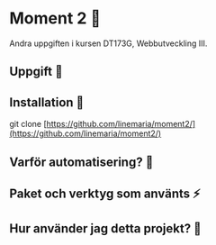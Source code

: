 # Moment 2 🌻
Andra uppgiften i kursen DT173G, Webbutveckling III. 
## Uppgift 🌱

## Installation 🌟
git clone [https://github.com/linemaria/moment2/](https://github.com/linemaria/moment2/)

## Varför automatisering? 💫

## Paket och verktyg som använts ⚡️

## Hur använder jag detta projekt? 🌿
